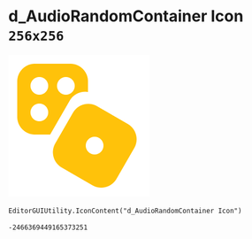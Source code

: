 # d_AudioRandomContainer Icon `256x256`
<img src="/img/d_AudioRandomContainer%20Icon.png" width=256 height=256>

``` CSharp
EditorGUIUtility.IconContent("d_AudioRandomContainer Icon")
```
```
-2466369449165373251
```
